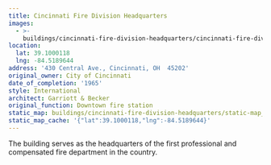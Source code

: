 ```yaml
---
title: Cincinnati Fire Division Headquarters
images:
  - >-
    buildings/cincinnati-fire-division-headquarters/cincinnati-fire-division-headquarters-0_xu6ut7
location:
  lat: 39.1000118
  lng: -84.5189644
address: '430 Central Ave., Cincinnati, OH  45202'
original_owner: City of Cincinnati
date_of_completion: '1965'
style: International
architect: Garriott & Becker
original_function: Downtown fire station
static_map: buildings/cincinnati-fire-division-headquarters/static-map_vj69hi
static_map_cache: '{"lat":39.1000118,"lng":-84.5189644}'
---
```


The building serves as the headquarters of the first professional and compensated fire department in the country.
